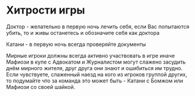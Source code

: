 # Хитрости игры #

Доктор - желательно в первую ночь лечить себя, если Вас попытаются убить, то и живы останетесь и обозначите себя как доктора

Катани - в первую ночь всегда проверяйте документы

Мирные игроки должны всегда активно участвовать в игре иначе Мафиози в купе с Адвокатом и Журналистом могут слажено засудить днём мирного жителя, друг друга они знают и ошибиться им трудно. Если чувствуете, слаженный наезд на кого из игроков группой других, то подумайте что за команда это может быть - Катани с Бомжом или Мафиози со своей шайкой.
